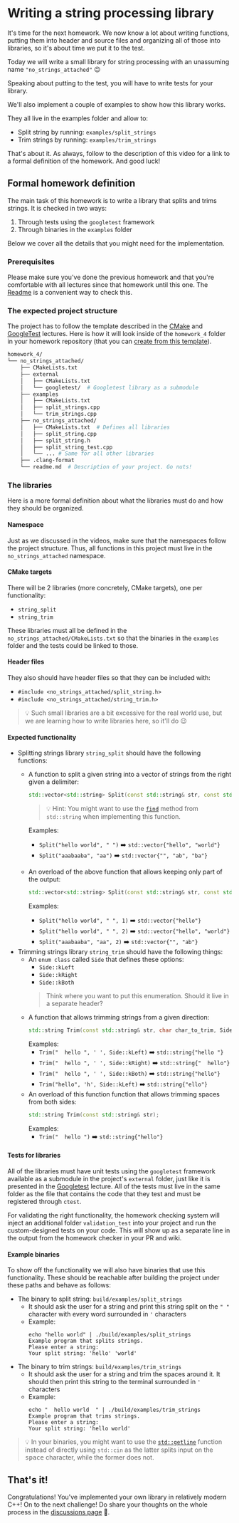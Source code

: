 # Writing a string processing library

<!-- Talking head -->
It's time for the next homework. We now know a lot about writing functions, putting them into header and source files and organizing all of those into libraries, so it's about time we put it to the test.

Today we will write a small library for string processing with an unassuming name `"no_strings_attached"` :wink:

<!-- Screen record -->
Speaking about putting to the test, you will have to write tests for your library.

<!-- Talking head -->
We'll also implement a couple of examples to show how this library works.

<!-- Screen record -->
They all live in the examples folder and allow to:
- Split string by running: `examples/split_strings`
- Trim strings by running: `examples/trim_strings`

<!-- Talking head -->
That's about it. As always, follow to the description of this video for a link to a formal definition of the homework. And good luck!

## Formal homework definition
The main task of this homework is to write a library that splits and trims strings. It is checked in two ways:
1. Through tests using the `googletest` framework
2. Through binaries in the `examples` folder

Below we cover all the details that you might need for the implementation.

### Prerequisites
Please make sure you've done the previous homework and that you're comfortable with all lectures since that homework until this one. The [Readme](../../readme.md) is a convenient way to check this.

### The expected project structure
The project has to follow the template described in the [CMake](../../lectures/cmake.md) and [GoogleTest](../../lectures/googletest.md) lectures. Here is how it will look inside of the `homework_4` folder in your homework repository (that you can [create from this template](https://github.com/cpp-for-yourself/homeworks)).

```bash
homework_4/
└── no_strings_attached/
    ├── CMakeLists.txt
    ├── external
    │   ├── CMakeLists.txt
    │   └── googletest/  # Googletest library as a submodule
    ├── examples
    │   ├── CMakeLists.txt
    │   ├── split_strings.cpp
    │   └── trim_strings.cpp
    ├── no_strings_attached/
    │   ├── CMakeLists.txt  # Defines all libraries
    │   ├── split_string.cpp
    │   ├── split_string.h
    │   ├── split_string_test.cpp
    │   └── ... # Same for all other libraries
    ├── .clang-format
    └── readme.md  # Description of your project. Go nuts!
```

### The libraries
Here is a more formal definition about what the libraries must do and how they should be organized.

#### Namespace
Just as we discussed in the videos, make sure that the namespaces follow the project structure. Thus, all functions in this project must live in the `no_strings_attached` namespace.

#### CMake targets
There will be 2 libraries (more concretely, CMake targets), one per functionality:
- `string_split`
- `string_trim`

These libraries must all be defined in the `no_strings_attached/CMakeLists.txt` so that the binaries in the `examples` folder and the tests could be linked to those.

#### Header files
They also should have header files so that they can be included with:
- `#include <no_strings_attached/split_string.h>`
- `#include <no_strings_attached/string_trim.h>`

> :bulb: Such small libraries are a bit excessive for the real world use, but we are learning how to write libraries here, so it'll do :wink:

#### Expected functionality
- Splitting strings library `string_split` should have the following functions:
  - A function to split a given string into a vector of strings from the right given a delimiter:
    ```cpp
    std::vector<std::string> Split(const std::string& str, const std::string& delimiter);
    ```
    > :bulb: Hint: You might want to use the [`find`](https://en.cppreference.com/w/cpp/string/basic_string/find) method from `std::string` when implementing this function.

    Examples:
      - `Split("hello world", " ")` ➡️ `std::vector{"hello", "world"}`
      - `Split("aaabaaba", "aa")` ➡️ `std::vector{"", "ab", "ba"}`
  - An overload of the above function that allows keeping only part of the output:
    ```cpp
    std::vector<std::string> Split(const std::string& str, const std::string& delimiter, int number_of_chunks_to_keep);
    ```
    Examples:
      - `Split("hello world", " ", 1)` ➡️ `std::vector{"hello"}`
      - `Split("hello world", " ", 2)` ➡️ `std::vector{"hello", "world"}`
      - `Split("aaabaaba", "aa", 2)` ➡️ `std::vector{"", "ab"}`
- Trimming strings library `string_trim` should have the following things:
  - An `enum class` called `Side` that defines these options:
    - `Side::kLeft`
    - `Side::kRight`
    - `Side::kBoth`
    > Think where you want to put this enumeration. Should it live in a separate header?
  - A function that allows trimming strings from a given direction:
    ```cpp
    std::string Trim(const std::string& str, char char_to_trim, Side side);
    ```
    Examples:
      - `Trim("  hello ", ' ', Side::kLeft)` ➡️ `std::string{"hello "}`
      - `Trim("  hello ", ' ', Side::kRight)` ➡️ `std::string{"  hello"}`
      - `Trim("  hello ", ' ', Side::kBoth)` ➡️ `std::string{"hello"}`
      - `Trim("hello", 'h', Side::kLeft)` ➡️ `std::string{"ello"}`
  - An overload of this function function that allows trimming spaces from both sides:
    ```cpp
    std::string Trim(const std::string& str);
    ```
    Examples:
      - `Trim("  hello ")` ➡️ `std::string{"hello"}`

#### Tests for libraries
All of the libraries must have unit tests using the `googletest` framework available as a submodule in the project's `external` folder, just like it is presented in the [Googletest](../../lectures/googletest.md) lecture. All of the tests must live in the same folder as the file that contains the code that they test and must be registered through `ctest`.

For validating the right functionality, the homework checking system will inject an additional folder `validation_test` into your project and run the custom-designed tests on your code. This will show up as a separate line in the output from the homework checker in your PR and wiki.

#### Example binaries
To show off the functionality we will also have binaries that use this functionality. These should be reachable after building the project under these paths and behave as follows:
- The binary to split string: `build/examples/split_strings`
  - It should ask the user for a string and print this string split on the `" "` character with every word surrounded in `'` characters
  - Example:
    ```
    echo "hello world" | ./build/examples/split_strings
    Example program that splits strings.
    Please enter a string:
    Your split string: 'hello' 'world'
    ```
- The binary to trim strings: `build/examples/trim_strings`
  - It should ask the user for a string and trim the spaces around it. It should then print this string to the terminal surrounded in `'` characters
  - Example:
    ```
    echo "  hello world  " | ./build/examples/trim_strings
    Example program that trims strings.
    Please enter a string:
    Your split string: 'hello world'
    ```

> :bulb: In your binaries, you might want to use the [`std::getline`](https://en.cppreference.com/w/cpp/string/basic_string/getline) function instead of directly using `std::cin` as the latter splits input on the <kbd>space</kbd> character, while the former does not.

## That's it!
Congratulations! You've implemented your own library in relatively modern C++! On to the next challenge! Do share your thoughts on the whole process in the [discussions page](https://github.com/orgs/cpp-for-yourself/discussions/categories/general) :pray:.
